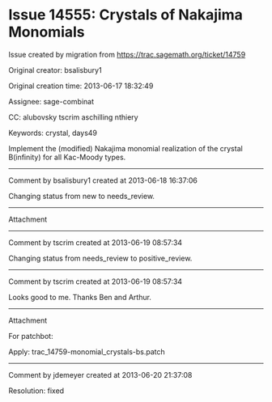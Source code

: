 # Issue 14555: Crystals of Nakajima Monomials

Issue created by migration from https://trac.sagemath.org/ticket/14759

Original creator: bsalisbury1

Original creation time: 2013-06-17 18:32:49

Assignee: sage-combinat

CC:  alubovsky tscrim aschilling nthiery

Keywords: crystal, days49

Implement the (modified) Nakajima monomial realization of the crystal B(infinity) for all Kac-Moody types.


---

Comment by bsalisbury1 created at 2013-06-18 16:37:06

Changing status from new to needs_review.


---

Attachment


---

Comment by tscrim created at 2013-06-19 08:57:34

Changing status from needs_review to positive_review.


---

Comment by tscrim created at 2013-06-19 08:57:34

Looks good to me. Thanks Ben and Arthur.


---

Attachment

For patchbot:

Apply: trac_14759-monomial_crystals-bs.patch


---

Comment by jdemeyer created at 2013-06-20 21:37:08

Resolution: fixed
